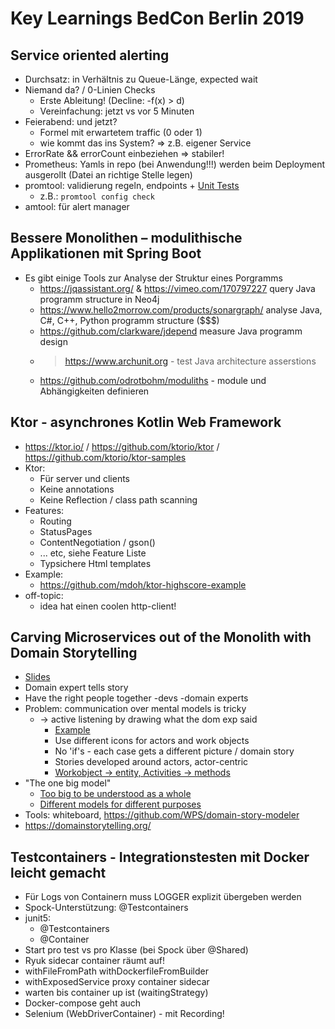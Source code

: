 # Key Learnings BedCon Berlin 2019

## Service oriented alerting

* Durchsatz: in Verhältnis zu Queue-Länge, expected wait
* Niemand da? / 0-Linien Checks
    * Erste Ableitung! (Decline: -f(x) > d)
    * Vereinfachung: jetzt vs vor 5 Minuten
* Feierabend: und jetzt?
    * Formel mit erwartetem traffic (0 oder 1)
    * wie kommt das ins System? => z.B. eigener Service
* ErrorRate && errorCount einbeziehen => stabiler!
* Prometheus: Yamls in repo (bei Anwendung!!!) werden beim Deployment ausgerollt (Datei an richtige Stelle legen)
* promtool: validierung regeln, endpoints + [Unit Tests](https://prometheus.io/docs/prometheus/latest/configuration/unit_testing_rules/)
    * z.B.: `promtool config check`
* amtool: für alert manager

## Bessere Monolithen – modulithische Applikationen mit Spring Boot

* Es gibt einige Tools zur Analyse der Struktur eines Porgramms
    * https://jqassistant.org/ & https://vimeo.com/170797227 query Java programm structure in Neo4j
    * https://www.hello2morrow.com/products/sonargraph/ analyse Java, C#, C++, Python programm structure ($$$)
    * https://github.com/clarkware/jdepend measure Java programm design
    * > https://www.archunit.org - test Java architecture asserstions
    * https://github.com/odrotbohm/moduliths - module und Abhängigkeiten definieren

## Ktor - asynchrones Kotlin Web Framework

* https://ktor.io/ / https://github.com/ktorio/ktor / https://github.com/ktorio/ktor-samples
* Ktor:
    * Für server und clients
    * Keine annotations
    * Keine Reflection / class path scanning
* Features:
    * Routing
    * StatusPages
    * ContentNegotiation / gson()
    * ... etc, siehe Feature Liste
    * Typsichere Html templates
* Example:
    * https://github.com/mdoh/ktor-highscore-example
* off-topic:
    * idea hat einen coolen http-client!

## Carving Microservices out of the Monolith with Domain Storytelling

* [Slides](https://speakerdeck.com/hschwentner/domain-storytelling)
* Domain expert tells story
* Have the right people together
    -devs
    -domain experts
* Problem: communication over mental models is tricky
    * -> active listening by drawing what the dom exp said
        * [Example](https://speakerdeck.com/hschwentner/domain-storytelling?slide=45)
        * Use different icons for actors and work objects
        * No 'if's - each case gets a different picture / domain story
        * Stories developed around actors, actor-centric
        * [Workobject -> entity, Activities -> methods](https://speakerdeck.com/hschwentner/domain-storytelling?slide=76)
* "The one big model"
    * [Too big to be understood as a whole](https://speakerdeck.com/hschwentner/domain-storytelling?slide=102)
    * [Different models for different purposes](https://speakerdeck.com/hschwentner/domain-storytelling?slide=108)
* Tools: whiteboard, https://github.com/WPS/domain-story-modeler
* https://domainstorytelling.org/

## Testcontainers - Integrationstesten mit Docker leicht gemacht
* Für Logs von Containern muss LOGGER explizit übergeben werden
* Spock-Unterstützung: @Testcontainers
* junit5:
    * @Testcontainers
    * @Container
* Start pro test vs pro Klasse (bei Spock über @Shared)
* Ryuk sidecar container räumt auf!
* withFileFromPath withDockerfileFromBuilder
* withExposedService proxy container sidecar
* warten bis container up ist (waitingStrategy)
* Docker-compose geht auch
* Selenium (WebDriverContainer) - mit Recording!